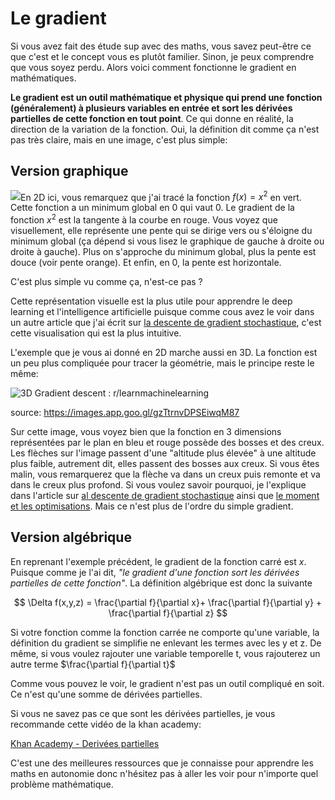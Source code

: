 # Le gradient

Si vous avez fait des étude sup avec des maths, vous savez peut-être ce que c'est et le concept vous es plutôt familier. Sinon, je peux comprendre que vous soyez perdu. Alors voici comment fonctionne le gradient en mathématiques.

**Le gradient est un outil mathématique et physique qui prend une fonction (généralement) à plusieurs variables en entrée et sort les dérivées partielles de cette fonction en tout point**. Ce qui donne en réalité, la direction de la variation de la fonction. Oui, la définition dit comme ça n'est pas très claire, mais en une image, c'est plus simple:

## Version graphique

![](C:\Users\PC\AppData\Roaming\marktext\images\2024-11-28-07-19-00-image.png)En 2D ici, vous remarquez que j'ai tracé la fonction $f(x) = x^2$ en vert. Cette fonction a un minimum global en $0$ qui vaut $0$. Le gradient de la fonction $x^2$ est la tangente à la courbe en rouge. Vous voyez que visuellement, elle représente une pente qui se dirige vers ou s'éloigne du minimum global (ça dépend si vous lisez le graphique de gauche à droite ou droite à gauche). Plus on s'approche du minimum global, plus la pente est douce (voir pente orange). Et enfin, en 0, la pente est horizontale.

C'est plus simple vu comme ça, n'est-ce pas ?

Cette représentation visuelle est la plus utile pour apprendre le deep learning et l'intelligence artificielle puisque comme cous avez le voir dans un autre article que j'ai écrit sur [la descente de gradient stochastique](), c'est cette visualisation qui est la plus intuitive.

L'exemple que je vous ai donné en 2D marche aussi en 3D. La fonction est un peu plus compliquée pour tracer la géométrie, mais le principe reste le même:

![3D Gradient descent : r/learnmachinelearning](https://preview.redd.it/3d-gradient-descent-v0-0zqq6h1785cd1.jpeg?auto=webp&s=8a9908ef9a8d0821d161841cee24f6031385d4df)

source: https://images.app.goo.gl/gzTtrnvDPSEiwqM87

Sur cette image, vous voyez bien que la fonction en 3 dimensions représentées par le plan en bleu et rouge possède des bosses et des creux. Les flèches sur l'image passent d'une "altitude plus élevée" à une altitude plus faible, autrement dit, elles passent des bosses aux creux. Si vous êtes malin, vous remarquerez que la flèche va dans un creux puis remonte et  va dans le creux plus profond. Si vous voulez savoir pourquoi, je l'explique dans l'article sur [al descente de gradient stochastique]() ainsi que [le moment et les optimisations](). Mais ce n'est plus de l'ordre du simple gradient.

## Version algébrique

En reprenant l'exemple précédent, le gradient de la fonction carré est $x$. Puisque comme je l'ai dit, *"le gradient d'une fonction sort les dérivées partielles de cette fonction"*. La définition algébrique est donc la suivante

$$
\Delta f(x,y,z) = \frac{\partial f}{\partial x}+ \frac{\partial f}{\partial y} + \frac{\partial f}{\partial z}
$$

Si votre fonction comme la fonction carrée ne comporte qu'une variable, la définition du gradient se simplifie ne enlevant les termes avec les y et z. De même, si vous voulez rajouter une variable temporelle t, vous rajouterez un autre terme $\frac{\partial f}{\partial t}$

Comme vous pouvez le voir, le gradient n'est pas un outil compliqué en soit. Ce n'est qu'une somme de dérivées partielles.

Si vous ne savez pas ce que sont les dérivées partielles, je vous recommande cette vidéo de la khan academy:

[Khan Academy - Derivées partielles](https://fr.khanacademy.org/math/multivariable-calculus/multivariable-derivatives/partial-derivatives/v/partial-derivatives-introduction)

C'est une des meilleures ressources que je connaisse pour apprendre les maths en autonomie donc n'hésitez pas à aller les voir pour n'importe quel problème mathématique.
